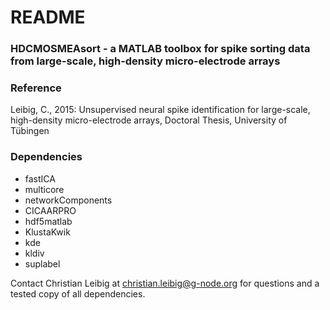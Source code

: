 # README #

### HDCMOSMEAsort - a MATLAB toolbox for spike sorting data from large-scale, high-density micro-electrode arrays ###

### Reference ###

Leibig, C., 2015: Unsupervised neural spike identification for large-scale, high-density micro-electrode arrays, Doctoral Thesis, University of Tübingen

### Dependencies ###

* fastICA
* multicore
* networkComponents
* CICAARPRO
* hdf5matlab
* KlustaKwik
* kde
* kldiv
* suplabel

Contact Christian Leibig at christian.leibig@g-node.org for questions and a tested copy of all dependencies.